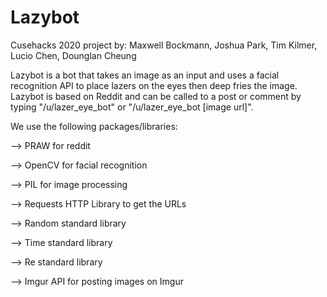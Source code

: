 # Lazybot
Cusehacks 2020 project by: Maxwell Bockmann, Joshua Park, Tim Kilmer, Lucio Chen, Dounglan Cheung

Lazybot is a bot that takes an image as an input and uses a facial recognition API to place lazers on the eyes then deep fries the image.
Lazybot is based on Reddit and can be called to a post or comment by typing "/u/lazer_eye_bot" or "/u/lazer_eye_bot [image url]".

We use the following packages/libraries:

--> PRAW for reddit

--> OpenCV for facial recognition

--> PIL for image processing

--> Requests HTTP Library to get the URLs

--> Random standard library

--> Time standard library

--> Re standard library

--> Imgur API for posting images on Imgur
